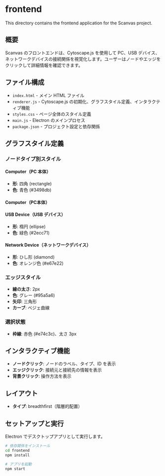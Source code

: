 # frontend

This directory contains the frontend application for the Scanvas project.

## 概要

Scanvas のフロントエンドは、Cytoscape.js を使用して PC、USB デバイス、ネットワークデバイスの接続関係を視覚化します。ユーザーはノードやエッジをクリックして詳細情報を確認できます。

## ファイル構成

- `index.html` - メイン HTML ファイル
- `renderer.js` - Cytoscape.js の初期化、グラフスタイル定義、インタラクティブ機能
- `styles.css` - ページ全体のスタイル定義
- `main.js` - Electron のメインプロセス
- `package.json` - プロジェクト設定と依存関係

## グラフスタイル定義

### ノードタイプ別スタイル

#### Computer（PC 本体）

- **形**: 四角 (rectangle)
- **色**: 青色 (#3498db)
#### Computer（PC本体）
#### USB Device（USB デバイス）

- **形**: 楕円 (ellipse)
- **色**: 緑色 (#2ecc71)

#### Network Device（ネットワークデバイス）

- **形**: ひし形 (diamond)
- **色**: オレンジ色 (#e67e22)

### エッジスタイル

- **線の太さ**: 2px
- **色**: グレー (#95a5a6)
- **矢印**: 三角形
- **カーブ**: ベジェ曲線

### 選択状態

- **枠線**: 赤色 (#e74c3c)、太さ 3px

## インタラクティブ機能

- **ノードクリック**: ノードのラベル、タイプ、ID を表示
- **エッジクリック**: 接続元と接続先の情報を表示
- **背景クリック**: 操作方法を表示

## レイアウト

- **タイプ**: breadthfirst（階層的配置）

## セットアップと実行

Electron でデスクトップアプリとして実行します。

```bash
# 依存関係をインストール
cd frontend
npm install

# アプリを起動
npm start
```
